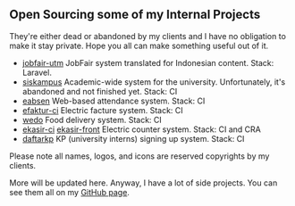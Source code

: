 ## Open Sourcing some of my Internal Projects

They're either dead or abandoned by my clients and I have no obligation to make it stay private. Hope you all can make something useful out of it.

+ [jobfair-utm](https://github.com/willnode/jobfair-utm) JobFair system translated for Indonesian content. Stack: Laravel.
+ [siskampus](https://github.com/willnode/siskampus) Academic-wide system for the university. Unfortunately, it's abandoned and not finished yet. Stack: CI
+ [eabsen](https://github.com/willnode/eabsen) Web-based attendance system. Stack: CI
+ [efaktur-ci](https://github.com/willnode/efaktur-ci) Electric facture system. Stack: CI
+ [wedo](https://github.com/willnode/wedo) Food delivery system. Stack: CI
+ [ekasir-ci](https://github.com/willnode/ekasir-ci) [ekasir-front](https://github.com/willnode/ekasir-front) Electric counter system. Stack: CI and CRA 
+ [daftarkp](https://github.com/willnode/daftarkp) KP (university interns) signing up system. Stack: CI

Please note all names, logos, and icons are reserved copyrights by my clients.

More will be updated here. Anyway, I have a lot of side projects. You can see them all on my [GitHub page](https://willnode.github.io/).
 